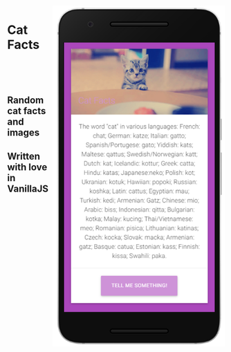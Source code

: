 <img style="float: right;" width="400" src="https://raw.githubusercontent.com/boulajp/cat-facts/master/Sample.png"> 

# **Cat Facts**
<br><br><br>

## Random cat facts and images

## Written with love in **VanillaJS**


